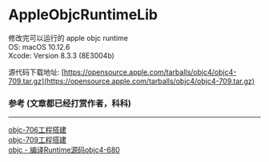 # AppleObjcRuntimeLib


修改完可以运行的 apple objc runtime    
OS: macOS 10.12.6   
Xcode: Version 8.3.3 (8E3004b)   
   

源代码下载地址: [https://opensource.apple.com/tarballs/objc4/objc4-709.tar.gz](https://opensource.apple.com/tarballs/objc4/objc4-709.tar.gz)   


### 参考   (文章都已经打赏作者，科科)
***
[objc-706工程搭建](http://www.iosugar.com/2017/02/11/objc-706-project-structures/)   
[objc-709工程搭建](http://www.iosugar.com/2017/05/05/objc-709-project-structures/)   
[objc - 编译Runtime源码objc4-680](http://blog.csdn.net/wotors/article/details/52489464)   

